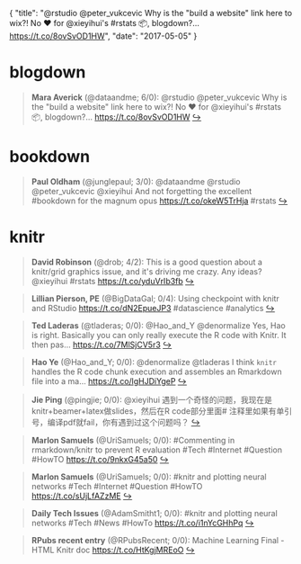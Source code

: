 {
  "title": "@rstudio @peter_vukcevic Why is the \"build a website\" link here to wix?! No ❤️ for @xieyihui's #rstats 📦, blogdown?… https://t.co/8ovSvOD1HW",
  "date": "2017-05-05"
}

# blogdown

> **Mara Averick** (@dataandme; 6/0): @rstudio @peter_vukcevic Why is the "build a website" link here to wix?! No ❤️ for @xieyihui's #rstats 📦, blogdown?… https://t.co/8ovSvOD1HW  [&#8618;](https://twitter.com/xieyihui/status/860579122417995776)

<!-- -->


# bookdown

> **Paul Oldham** (@junglepaul; 3/0): @dataandme @rstudio @peter_vukcevic @xieyihui And not forgetting the excellent #bookdown for the magnum opus https://t.co/okeW5TrHja #rstats  [&#8618;](https://twitter.com/xieyihui/status/860586548265439232)

<!-- -->


# knitr

> **David Robinson** (@drob; 4/2): This is a good question about a knitr/grid graphics issue, and it's driving me crazy. Any ideas? @xieyihui #rstats https://t.co/yduVrIb3fb  [&#8618;](https://twitter.com/xieyihui/status/860330401608413185)

<!-- -->


> **Lillian Pierson, PE** (@BigDataGal; 0/4): Using checkpoint with knitr and RStudio https://t.co/dN2EpueJP3 #datascience #analytics  [&#8618;](https://twitter.com/xieyihui/status/860273936399028224)

<!-- -->


> **Ted Laderas** (@tladeras; 0/0): @Hao_and_Y @denormalize Yes, Hao is right. Basically you can only really execute the R code with Knitr. It then pas… https://t.co/7MlSjCV5r3  [&#8618;](https://twitter.com/xieyihui/status/860623886496415744)

<!-- -->


> **Hao Ye** (@Hao_and_Y; 0/0): @denormalize @tladeras I think `knitr` handles the R code chunk execution and assembles an Rmarkdown file into a ma… https://t.co/lgHJDiYgeP  [&#8618;](https://twitter.com/xieyihui/status/860616662201974784)

<!-- -->


> **Jie Ping** (@pingjie; 0/0): @xieyihui 遇到一个奇怪的问题，我现在是knitr+beamer+latex做slides，然后在R code部分里面# 注释里如果有单引号，编译pdf就fail，你有遇到过这个问题吗？  [&#8618;](https://twitter.com/xieyihui/status/860551424639369217)

<!-- -->


> **Marlon Samuels** (@UriSamuels; 0/0): #Commenting in rmarkdown/knitr to prevent R evaluation
#Tech #Internet #Question #HowTO
https://t.co/9nkxG45a50  [&#8618;](https://twitter.com/xieyihui/status/860465901577142273)

<!-- -->


> **Marlon Samuels** (@UriSamuels; 0/0): #knitr and plotting neural networks
#Tech #Internet #Question #HowTO
https://t.co/sUjLfAZzME  [&#8618;](https://twitter.com/xieyihui/status/860343873599655936)

<!-- -->


> **Daily Tech Issues** (@AdamSmitht1; 0/0): #knitr and plotting neural networks
#Tech #News #HowTo
https://t.co/i1nYcGHhPq  [&#8618;](https://twitter.com/xieyihui/status/860321517556695042)

<!-- -->


> **RPubs recent entry** (@RPubsRecent; 0/0): Machine Learning Final - HTML Knitr doc https://t.co/HtKgjMREoO  [&#8618;](https://twitter.com/xieyihui/status/860318409246085120)

<!-- -->


